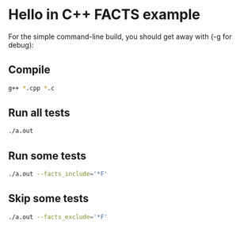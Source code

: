# Hello in C++ FACTS example

For the simple command-line build, you should get away with (-g for debug):


## Compile
```bash
g++ *.cpp *.c
```

## Run all tests
```bash
./a.out
```

## Run some tests
```bash
./a.out --facts_include='*F'
```

## Skip some tests
```bash
./a.out --facts_exclude='*F'
```



